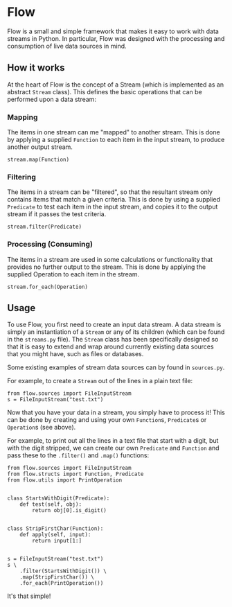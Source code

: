 Flow
====

Flow is a small and simple framework that makes it easy to work with data
streams in Python. In particular, Flow was designed with the processing and
consumption of live data sources in mind.


How it works
------------

At the heart of Flow is the concept of a Stream (which is implemented as an
abstract `Stream` class). This defines the basic operations that can be
performed upon a data stream:

### Mapping
The items in one stream can me "mapped" to another stream. This is done by
applying a supplied `Function` to each item in the input stream, to produce
another output stream.

```
stream.map(Function)
```

### Filtering
The items in a stream can be "filtered", so that the resultant stream only
contains items that match a given criteria. This is done by using a supplied
`Predicate` to test each item in the input stream, and copies it to the output
stream if it passes the test criteria.

```
stream.filter(Predicate)
```

### Processing (Consuming)
The items in a stream are used in some calculations or functionality that
provides no further output to the stream. This is done by applying the supplied
Operation to each item in the stream.

```
stream.for_each(Operation)
```


Usage
-----

To use Flow, you first need to create an input data stream. A data stream is simply an
instantiation of a `Stream` or any of its children (which can be found in the
`streams.py` file). The `Stream` class has been specifically designed so that it
is easy to extend and wrap around currently existing data sources that you might
have, such as files or databases.

Some existing examples of stream data sources can by found in `sources.py`.

For example, to create a `Stream` out of the lines in a plain text file:

```
from flow.sources import FileInputStream
s = FileInputStream("test.txt")
```

Now that you have your data in a stream, you simply have to process it! This can
be done by creating and using your own `Function`s, `Predicate`s or `Operation`s
(see above).

For example, to print out all the lines in a text file that start with a digit,
but with the digit stripped, we can create our own `Predicate` and `Function`
and pass these to the `.filter()` and `.map()` functions:

```
from flow.sources import FileInputStream
from flow.structs import Function, Predicate
from flow.utils import PrintOperation


class StartsWithDigit(Predicate):
    def test(self, obj):
        return obj[0].is_digit()


class StripFirstChar(Function):
    def apply(self, input):
        return input[1:]


s = FileInputStream("test.txt")
s \
    .filter(StartsWithDigit()) \
    .map(StripFirstChar()) \
    .for_each(PrintOperation())
```

It's that simple!
